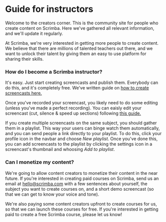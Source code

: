 # Guide for instructors

Welcome to the creators corner. This is the community site for people who create content on Scrimba. Here we've gathered all relevant information, and we'll update it regularly.

At Scrimba, we're very interested in getting more people to create content. We believe that there are millions of talented teachers out there, and we want to unlock their talent by giving them an easy to use platform for sharing their skills.

### How do I become a Scrimba instructor?
It's easy. Just start creating screencasts and publish them. Everybody can do this, and it's completely free. We've written guide on [how to create screencasts here.](https://medium.com/scrimba/how-to-create-a-scrimba-screencast-e5ca244bc531) 

Once you've recorded your screencast, you likely need to do some editing (unless you've made a perfect recording). You can eaisly edit your screencast (cut, silence & speed up sections) following [this guide.](https://github.com/scrimba/community/blob/master/DOCS.md#edit-recording)

If you create multiple screencasts on the same subject, you should gather them in a playlist. This way your users can binge watch them automatically, and you can send people a link directly to your playlist. To do this, click your profile icon in the navbar and choose *New playlist*. Once you've done this, you can add screencasts to the playlist by clicking the settings icon in a screencast's thumbnail and whoosing *Add to playlist*. 

### Can I monetize my content?
We're going to allow content creators to monetize their content in the near future. If you're interested in creating paid courses on Scrimba, send us an email at hello@scrimba.com with a few sentences about yourself, the subject you want to create courses on, and a short demo screencast (so that we can get to know your voice and tone).

We're also paying some content creators upfront to create courses for us, so that we can launch these courses for free. If you're interested in getting paid to create a free Scrimba course, please let us know!